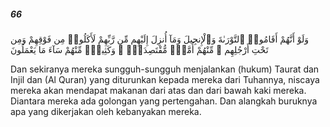 ##### 66

<span class="ayah">وَلَوْ أَنَّهُمْ أَقَامُوا۟ ٱلتَّوْرَىٰةَ وَٱلْإِنجِيلَ وَمَآ أُنزِلَ إِلَيْهِم مِّن رَّبِّهِمْ لَأَكَلُوا۟ مِن فَوْقِهِمْ وَمِن تَحْتِ أَرْجُلِهِم ۚ مِّنْهُمْ أُمَّةٌۭ مُّقْتَصِدَةٌۭ ۖ وَكَثِيرٌۭ مِّنْهُمْ سَآءَ مَا يَعْمَلُونَ</span>

<span class="ayah_translation">Dan sekiranya mereka sungguh-sungguh menjalankan (hukum) Taurat dan Injil dan (Al Quran) yang diturunkan kepada mereka dari Tuhannya, niscaya mereka akan mendapat makanan dari atas dan dari bawah kaki mereka. Diantara mereka ada golongan yang pertengahan. Dan alangkah buruknya apa yang dikerjakan oleh kebanyakan mereka.</span>
